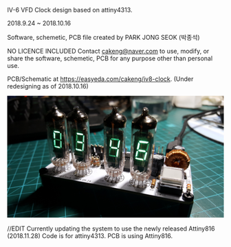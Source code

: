 IV-6 VFD Clock design based on attiny4313.

2018.9.24 ~ 2018.10.16

Software, schemetic, PCB file created by PARK JONG SEOK (박종석)

NO LICENCE INCLUDED
Contact cakeng@naver.com to
use, modify, or share the software, schemetic, PCB for any purpose
other than personal use.

PCB/Schematic at https://easyeda.com/cakeng/iv8-clock. (Under redesigning as of 2018.10.16)

![1539603962576](./1539603962576.jpg)

//EDIT
Currently updating the system to use the newly released Attiny816 (2018.11.28)
Code is for attiny4313. PCB is using Attiny816.
